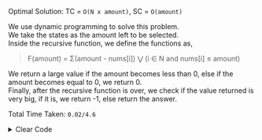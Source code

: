 Optimal Solution: TC = `O(N x amount)`, SC = `O(amount)`

We use dynamic programming to solve this problem. <br>
We take the states as the amount left to be selected. <br>
Inside the recursive function, we define the functions as, <br>

> F(amount) = Σ(amount - nums[i]) ⋁ (i ∈ N and nums[i] ≤ amount) <br>
>

We return a large value if the amount becomes less than 0, else if the amount becomes equal to 0, we return 0. <br>
Finally, after the recursive function is over, we check if the value returned is very big, if it is, we return -1, else return the answer. <br>

Total Time Taken: `0.02/4.6`

<details>
	<summary> Clear Code </summary> 


	![](https://github.com/archishmanghos/code-images/blob/master/GFG-Min-Coin.png)

</details>